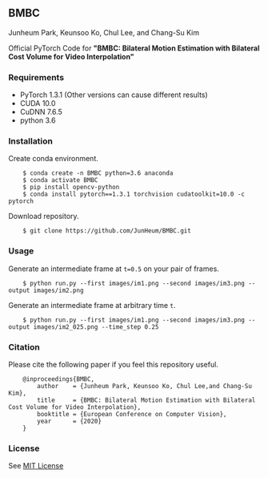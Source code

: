 ## BMBC

Junheum Park,
Keunsoo Ko, 
Chul Lee,
and Chang-Su Kim

Official PyTorch Code for **"BMBC: Bilateral Motion Estimation with Bilateral Cost Volume for Video Interpolation"** 

### Requirements
- PyTorch 1.3.1 (Other versions can cause different results)
- CUDA 10.0
- CuDNN 7.6.5
- python 3.6

### Installation
Create conda environment.
```
    $ conda create -n BMBC python=3.6 anaconda
    $ conda activate BMBC
    $ pip install opencv-python
    $ conda install pytorch==1.3.1 torchvision cudatoolkit=10.0 -c pytorch
```
Download repository.
```
    $ git clone https://github.com/JunHeum/BMBC.git
```
### Usage
Generate an intermediate frame at `t=0.5` on your pair of frames. 
```
    $ python run.py --first images/im1.png --second images/im3.png --output images/im2.png
```    
Generate an intermediate frame at arbitrary time `t`.
```
    $ python run.py --first images/im1.png --second images/im3.png --output images/im2_025.png --time_step 0.25 
```
### Citation
Please cite the following paper if you feel this repository useful.
```
    @inproceedings{BMBC,
        author    = {Junheum Park, Keunsoo Ko, Chul Lee,and Chang-Su Kim}, 
        title     = {BMBC: Bilateral Motion Estimation with Bilateral Cost Volume for Video Interpolation}, 
        booktitle = {European Conference on Computer Vision},
        year      = {2020}
    }
```
### License
See [MIT License](https://github.com/JunHeum/BMBC/blob/master/LICENSE)
